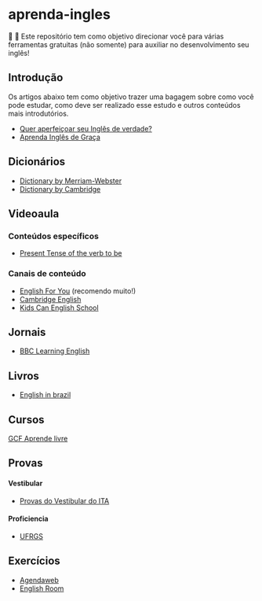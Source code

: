 # aprenda-ingles

:school_satchel: :rocket: Este repositório tem como objetivo direcionar você para várias ferramentas gratuitas (não somente) para auxiliar no desenvolvimento seu inglês!

## Introdução

Os artigos abaixo tem como objetivo trazer uma bagagem sobre como você pode estudar, como deve ser realizado esse estudo e outros conteúdos mais introdutórios.

* [Quer aperfeiçoar seu Inglês de verdade?](http://luizricardo.org/2013/08/quer-aperfeicoar-seu-ingles-de-verdade/)
* [Aprenda Inglês de Graça](http://luizricardo.org/2012/10/aprenda-ingles-de-graca/)

## Dicionários

* [Dictionary by Merriam-Webster](https://www.merriam-webster.com/)
* [Dictionary by Cambridge](https://dictionary.cambridge.org/pt/)

## Videoaula

### Conteúdos específicos

* [Present Tense of the verb to be](https://www.youtube.com/watch?v=Z19NAX_gWxI)

### Canais de conteúdo

* [English For You](https://www.youtube.com/channel/UCaUajKAl3cpGQ6KARpnz_3w) (recomendo muito!)
* [Cambridge English](https://www.youtube.com/channel/UCnXqRankqlC47qzXcYMazKA)
* [Kids Can English School](https://www.youtube.com/c/KidsCanEnglishSchool/featured)

## Jornais

* [BBC Learning English](http://www.bbc.co.uk/learningenglish/english/features/witn)

## Livros

* [English in brazil](https://englishinbrazil.com.br/ebook)

## Cursos

[GCF Aprende livre](https://idiomas.gcfglobal.org/pt/curso/ingles/)

## Provas

#### Vestibular

* [Provas do Vestibular do ITA](http://www.vestibular.ita.br/provas.htm)

#### Proficiencia

* [UFRGS](http://www.ufrgs.br/caplle/provasant.html)

## Exercícios 

* [Agendaweb](https://agendaweb.org/)
* [English Room](http://www.english-room.com/)

